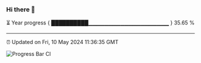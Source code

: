 ### Hi there 👋

⏳ Year progress { ██████████▁▁▁▁▁▁▁▁▁▁▁▁▁▁▁▁▁▁▁▁ } 35.65 %

---

⏰ Updated on Fri, 10 May 2024 11:36:35 GMT

![Progress Bar CI](https://github.com/IshwaranRudhara/GIT-ACTION/workflows/Progress%20Bar%20CI/badge.svg)
